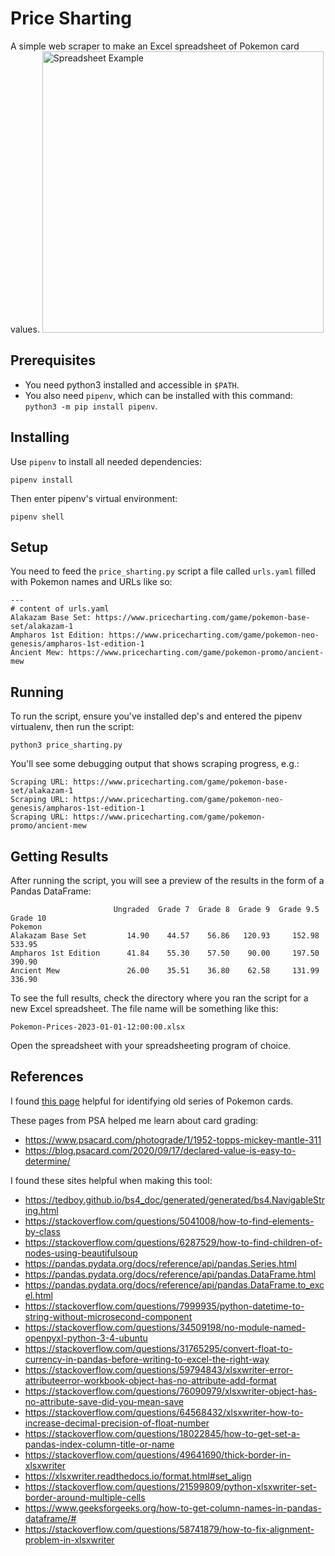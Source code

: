 # Price Sharting

A simple web scraper to make an Excel spreadsheet of Pokemon card values.
<img src="https://github.com/bxbrenden/price_sharting/blob/main/spreadsheet-example.png" width="450px" title="Spreadsheet Example">


## Prerequisites
- You need python3 installed and accessible in `$PATH`.
- You also need `pipenv`, which can be installed with this command: `python3 -m pip install pipenv`.

## Installing
Use `pipenv` to install all needed dependencies:
```
pipenv install
```

Then enter pipenv's virtual environment:
```
pipenv shell
```

## Setup
You need to feed the `price_sharting.py` script a file called `urls.yaml` filled with Pokemon names and URLs like so:
```
---
# content of urls.yaml
Alakazam Base Set: https://www.pricecharting.com/game/pokemon-base-set/alakazam-1
Ampharos 1st Edition: https://www.pricecharting.com/game/pokemon-neo-genesis/ampharos-1st-edition-1
Ancient Mew: https://www.pricecharting.com/game/pokemon-promo/ancient-mew
```

## Running
To run the script, ensure you've installed dep's and entered the pipenv virtualenv, then run the script:
```
python3 price_sharting.py
```

You'll see some debugging output that shows scraping progress, e.g.:
```
Scraping URL: https://www.pricecharting.com/game/pokemon-base-set/alakazam-1
Scraping URL: https://www.pricecharting.com/game/pokemon-neo-genesis/ampharos-1st-edition-1
Scraping URL: https://www.pricecharting.com/game/pokemon-promo/ancient-mew
```

## Getting Results
After running the script, you will see a preview of the results in the form of a Pandas DataFrame:
```
                       Ungraded  Grade 7  Grade 8  Grade 9  Grade 9.5  Grade 10
Pokemon
Alakazam Base Set         14.90    44.57    56.86   120.93     152.98    533.95
Ampharos 1st Edition      41.84    55.30    57.50    90.00     197.50    390.90
Ancient Mew               26.00    35.51    36.80    62.58     131.99    336.90
```

To see the full results, check the directory where you ran the script for a new Excel spreadsheet.
The file name will be something like this:
```
Pokemon-Prices-2023-01-01-12:00:00.xlsx
```

Open the spreadsheet with your spreadsheeting program of choice.

## References
I found [this page](https://relentlessdragon.com/pokemon-card-game/identifying-early-pokemon-cards/) helpful for identifying old series of Pokemon cards.

These pages from PSA helped me learn about card grading:
- https://www.psacard.com/photograde/1/1952-topps-mickey-mantle-311
- https://blog.psacard.com/2020/09/17/declared-value-is-easy-to-determine/

I found these sites helpful when making this tool:
- https://tedboy.github.io/bs4_doc/generated/generated/bs4.NavigableString.html
- https://stackoverflow.com/questions/5041008/how-to-find-elements-by-class
- https://stackoverflow.com/questions/6287529/how-to-find-children-of-nodes-using-beautifulsoup
- https://pandas.pydata.org/docs/reference/api/pandas.Series.html
- https://pandas.pydata.org/docs/reference/api/pandas.DataFrame.html
- https://pandas.pydata.org/docs/reference/api/pandas.DataFrame.to_excel.html
- https://stackoverflow.com/questions/7999935/python-datetime-to-string-without-microsecond-component
- https://stackoverflow.com/questions/34509198/no-module-named-openpyxl-python-3-4-ubuntu
- https://stackoverflow.com/questions/31765295/convert-float-to-currency-in-pandas-before-writing-to-excel-the-right-way
- https://stackoverflow.com/questions/59794843/xlsxwriter-error-attributeerror-workbook-object-has-no-attribute-add-format
- https://stackoverflow.com/questions/76090979/xlsxwriter-object-has-no-attribute-save-did-you-mean-save
- https://stackoverflow.com/questions/64568432/xlsxwriter-how-to-increase-decimal-precision-of-float-number
- https://stackoverflow.com/questions/18022845/how-to-get-set-a-pandas-index-column-title-or-name
- https://stackoverflow.com/questions/49641690/thick-border-in-xlsxwriter
- https://xlsxwriter.readthedocs.io/format.html#set_align
- https://stackoverflow.com/questions/21599809/python-xlsxwriter-set-border-around-multiple-cells
- https://www.geeksforgeeks.org/how-to-get-column-names-in-pandas-dataframe/#
- https://stackoverflow.com/questions/58741879/how-to-fix-alignment-problem-in-xlsxwriter
